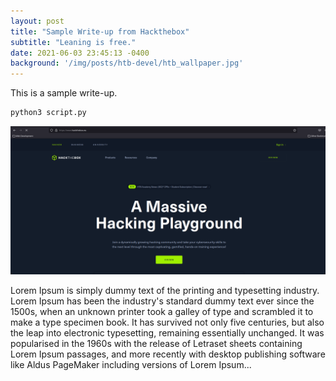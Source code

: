 ```yaml
---
layout: post
title: "Sample Write-up from Hackthebox"
subtitle: "Leaning is free."
date: 2021-06-03 23:45:13 -0400
background: '/img/posts/htb-devel/htb_wallpaper.jpg'
---
```



This is a sample write-up. 

```bash
python3 script.py
```
![Hackthebox-Main page](/img/posts/htb-devel/htb.png)


Lorem Ipsum is simply dummy text of the printing and typesetting industry. Lorem Ipsum has been the industry's standard dummy text ever since the 1500s, when an unknown printer took a galley of type and scrambled it to make a type specimen book. It has survived not only five centuries, but also the leap into electronic typesetting, remaining essentially unchanged. It was popularised in the 1960s with the release of Letraset sheets containing Lorem Ipsum passages, and more recently with desktop publishing software like Aldus PageMaker including versions of Lorem Ipsum...